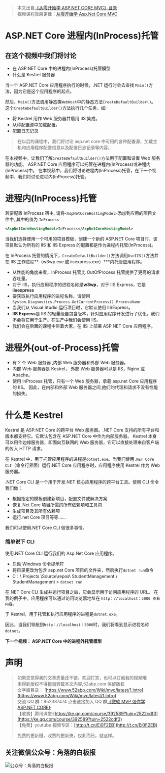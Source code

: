 > 本文出自[《从零开始学 ASP.NET CORE MVC》目录](https://www.52abp.com/wiki/mvc/0.1.4/1.Intro) </br>
> 视频课程效果更佳：[从零开始学 Asp.Net Core MVC](https://study.163.com/course/courseMain.htm?courseId=1209215803&share=2&shareId=400000000309007) </br>

# ASP.NET Core 进程内(InProcess)托管

## 在这个视频中我们将讨论

- 在 ASP.NET Core 中的进程内(InProcess)托管模型
- 什么是 Kestrel 服务器

当一个 ASP.NET Core 应用程序执行的时候，.NET 运行时会去查找 `Main()`方法，因为它是这个应用程序的起点。

然后，`Main()`方法调用静态类`WebHost`中的静态方法`CreateDefaultBuilder()`。  
这个`CreateDefaultBuilder()`方法执行几个任务，如:

- 将 Kestrel 用作 Web 服务器并启用 IIS 集成。
- 从种配置源中加载配置。
- 配置日志记录

> 在以后的课程中，我们将讨论 asp.net core 中可用的各种配置源，加载主机和应用程序配置信息以及配置日志记录等内容。

在本视频中，让我们了解`CreateDefaultBuilder()`方法用于配置和设置 Web 服务器的功能。
ASP.NET Core 应用程序可以托管在进程内(InProcess)或进程内(InProcess)中。
在本视频中，我们将讨论进程内(InProcess)托管，在下一个视频中，我们将讨论进程内(InProcess)托管。

# 进程内(InProcess)托管

若要配置 InProcess 宿主, 请将`<AspNetCoreHostingModel>`添加到应用的项目文件中, 其中的值为 `InProcess`

```xml
<AspNetCoreHostingModel>InProcess</AspNetCoreHostingModel>
```

当我们选择使用一个可用的项目模板，创建一个新的 ASP.NET Core 项目时，该项目默认为所有的 IIS 和 IIS Express 的配置都是作为进程内托管(InProcess)。

在 InProcess 托管的情况下，`CreateDefaultBuilder()`方法调用`UseIIS()`方法并在 IIS 工作进程**（w3wp.exe 或 iisexpress.exe）\***内托管应用程序。

- 从性能的角度来看，InProcess 托管比 OutOfProcess 托管提供了更高的请求吞吐量。
- 对于 IIS，执行应用程序的进程名称是**w3wp**，对于 IIS Express，它是**iisexpress**
- 要获取执行应用程序的进程名称，请使用`System.Diagnostics.Process.GetCurrentProcess().ProcessName`
- 当我们从 Visual Studio 运行项目时，它默认使用 IISExpress。
- **IIS Express**是 IIS 的轻量级自包含版本，针对应用程序开发进行了优化。我们不会将它用于生产。在生产中我们会使用 IIS。
- 我们会在后面的课程中带着大家，在 IIS 上部署 ASP.NET Core 应用程序。

# 进程外(out-of-Process)托管

- 有 2 个 Web 服务器 ,内部 Web 服务器和外部 Web 服务器。
- 内部 Web 服务器是 Kestrel， 外部 Web 服务器可以是 IIS，Nginx 或 Apache。
- 使用 InProcess 托管，只有一个 Web 服务器，承载 asp.net Core 应用程序的 IIS。
  因此，在内部和外部 Web 服务器之间,他们的代理和请求不没有性能的损失。

# 什么是 Kestrel

Kestrel 是 ASP.NET Core 的跨平台 Web 服务器。.NET Core 支持的所有平台和版本都支持它。它默认包含在 ASP.NET Core 中作为内部服务器。
Kestrel 本身可以用作边缘服务器，即面向互联网的 Web 服务器，它可以直接处理来自客户端的传入 HTTP 请求。

在 Kestrel 中，用于托管应用程序的进程是`dotnet.exe`。当我们使用`.NET Core CLI`（命令行界面）运行.NET Core 应用程序时，应用程序使用 Kestrel 作为 Web 服务器。

.NET Core CLI 是一个用于开发.NET 核心应用程序的跨平台工具。使用 CLI 命令我们做：

- 根据指定的模板创建新项目，配置文件或解决方案
- 恢复.Net Core 项目所需的所有依赖项和工具包
- 生成项目及其所有依赖项
- 运行.net Core 项目等等......

我们可以使用.NET Core CLI 做很多事情。

### 简单说下 CLI

使用.NET Core CLI 运行我们的 Asp.Net Core 应用程序。

- 启动 Windows 命令提示符
- 将目录更改为包含 asp.net Core 项目的文件夹，然后执行`dotnet run`命令
- C：\ Projects \Source\repos\ StudentManagement \ StudentManagement > `dotnet run`

在.NET Core CLI 生成并运行项目之后，它会显示用于访问应用程序的 URL。
在我的例子中，应用程序可以通过访问浏览器地址在
`http：//localhost：5000 查看内容。`

于 Kestrel，用于托管和执行应用程序的进程是`dotnet.exe`。

因此，当我们导航到`http：//localhost：5000`时，我们将看到显示进程名称`dotnet`。

**下一个视频： ASP.NET Core 中的进程外托管模型**

# 声明

> 如果您觉得我的文章质量还不错，欢迎打赏，也可以订阅我的视频哦 </br>
> 未得到授权不得擅自转载本文内容,52abp.com 保留版权</br>
> 文字版目录： [https://www.52abp.com/Wiki/mvc/latest/1.Intro](https://www.52abp.com/Wiki/mvc/latest/1.Intro) </br>
> 交流 QQ 群：952387474 点击链接加入 QQ 群[《微软 MVP 带你学 ASP.NET CORE》](https://jq.qq.com/?_wv=1027&k=5nq4PFQ)</br>
> 【收费】腾讯课堂:[https://ke.qq.com/course/392589?tuin=2522cdf3](https://ke.qq.com/course/392589?tuin=2522cdf3) </br>
> 【免费】youtube 视频专区：[http://t.cn/Ei0F2EB](http://t.cn/Ei0F2EB) </br>
>
> 免费的更新慢，收费的更新快，仅此而已。就这样。 </br>

## 关注微信公众号：角落的白板报

![公众号：角落的白板报](https://upload-images.jianshu.io/upload_images/1979022-f19c505c18160c16.png)
